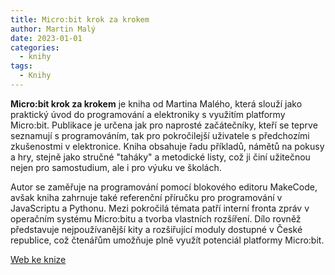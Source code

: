 ```yaml
---
title: Micro:bit krok za krokem
author: Martin Malý
date: 2023-01-01
categories:
  - knihy
tags:
  - Knihy
---
```


**Micro:bit krok za krokem** je kniha od Martina Malého, která slouží jako praktický úvod do programování a elektroniky s využitím platformy Micro:bit. Publikace je určena jak pro naprosté začátečníky, kteří se teprve seznamují s programováním, tak pro pokročilejší uživatele s předchozími zkušenostmi v elektronice. Kniha obsahuje řadu příkladů, námětů na pokusy a hry, stejně jako stručné "taháky" a metodické listy, což ji činí užitečnou nejen pro samostudium, ale i pro výuku ve školách.

Autor se zaměřuje na programování pomocí blokového editoru MakeCode, avšak kniha zahrnuje také referenční příručku pro programování v JavaScriptu a Pythonu. Mezi pokročilá témata patří interní fronta zpráv v operačním systému Micro:bitu a tvorba vlastních rozšíření. Dílo rovněž představuje nejpoužívanější kity a rozšiřující moduly dostupné v České republice, což čtenářům umožňuje plně využít potenciál platformy Micro:bit.

[Web ke knize](https://mbit.elektroniche.cz)